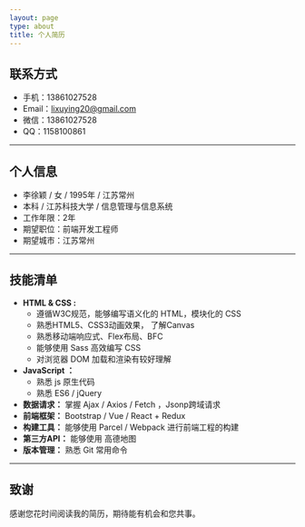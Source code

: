 ```yaml
---
layout: page
type: about
title: 个人简历
---
```


## 联系方式

* 手机：13861027528
* Email：lixuying20@gmail.com
* 微信：13861027528
* QQ：1158100861

---

## 个人信息

* 李徐颖 / 女 / 1995年 / 江苏常州
* 本科 / 江苏科技大学 / 信息管理与信息系统
* 工作年限：2年
* 期望职位：前端开发工程师
* 期望城市：江苏常州

---

## 技能清单

* **HTML & CSS :**
  * 遵循W3C规范，能够编写语义化的 HTML，模块化的 CSS
  * 熟悉HTML5、CSS3动画效果， 了解Canvas
  * 熟悉移动端响应式、Flex布局、BFC
  * 能够使用 Sass 高效编写 CSS
  * 对浏览器 DOM 加载和渲染有较好理解
* **JavaScript ：**
  * 熟悉 js 原生代码
  * 熟悉 ES6 / jQuery
* **数据请求：** 掌握 Ajax / Axios / Fetch ，Jsonp跨域请求
* **前端框架：** Bootstrap / Vue / React + Redux
* **构建工具：** 能够使用 Parcel / Webpack 进行前端工程的构建
* **第三方API：** 能够使用 高德地图
* **版本管理：** 熟悉 Git 常用命令

---

## 致谢

感谢您花时间阅读我的简历，期待能有机会和您共事。
